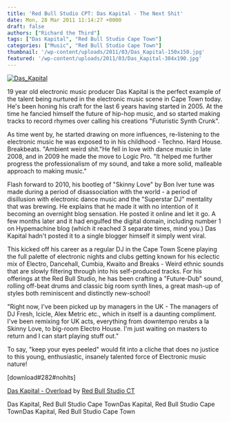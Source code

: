 ```yaml
---
title: 'Red Bull Studio CPT: Das Kapital - The Next Shit'
date: Mon, 28 Mar 2011 11:14:27 +0000
draft: false
authors: ["Richard the Third"]
tags: ["Das Kapital", "Red Bull Studio Cape Town"]
categories: ["Music", "Red Bull Studio Cape Town"]
thumbnail: '/wp-content/uploads/2011/03/Das_Kapital-150x150.jpg'
featured: '/wp-content/uploads/2011/03/Das_Kapital-304x190.jpg'
---
```


[![](/wp-content/uploads/2011/03/Das_Kapital.jpg "Das_Kapital")](/2011/03/28/red-bull-studio-cpt-das-kapital-the-next-shit/das_kapital/)

19 year old electronic music producer Das Kapital is the perfect example of the talent being nurtured in the electronic music scene in Cape Town today. He's been honing his craft for the last 6 years having started in 2005. At the time he fancied himself the future of hip-hop music, and so started making tracks to record rhymes over calling his creations "Futuristic Synth Crunk".

As time went by, he started drawing on more influences, re-listening to the electronic music he was exposed to in his childhood - Techno. Hard House. Breakbeats. "Ambient weird shit."He fell in love with dance music in late 2008, and in 2009 he made the move to Logic Pro. "It helped me further progress the professionalism of my sound, and take a more solid, malleable approach to making music."

Flash forward to 2010, his bootleg of "Skinny Love" by Bon Iver tune was made during a period of disassociation with the world - a period of disillusion with electronic dance music and the "Superstar DJ" mentality that was brewing. He explains that he made it with no intention of it becoming an overnight blog sensation. He posted it online and let it go. A few months later and it had engulfed the digital domain, including number 1 on Hypemachine blog (which it reached 3 separate times, mind you.) Das Kapital hadn't posted it to a single blogger himself it simply went viral.

This kicked off his career as a regular DJ in the Cape Town Scene playing the full palette of electronic nights and clubs getting known for his eclectic mix of Electro, Dancehall, Cumbia, Kwaito and Breaks - Weird ethnic sounds that are slowly filtering through into his self-produced tracks. For his offerings at the Red Bull Studio, he has been crafting a "Future-Dub" sound, rolling off-beat drums and classic big room synth lines, a great mash-up of styles both reminiscent and distinctly new-school!

"Right now, I've been picked up by managers in the UK - The managers of DJ Fresh, Icicle, Alex Metric etc., which in itself is a daunting compliment. I've been remixing for UK acts, everything from downtempo rerubs a la Skinny Love, to big-room Electro House. I'm just waiting on masters to return and I can start playing stuff out."

To say, "keep your eyes peeled" would fit into a cliche that does no justice to this young, enthusiastic, insanely talented force of Electronic music nature!

\[download#282#nohits\]

 [Das Kapital - Overload](http://soundcloud.com/red-bull-studio-ct/das-kapital-overload) by [Red Bull Studio CT](http://soundcloud.com/red-bull-studio-ct)



Das Kapital, Red Bull Studio Cape TownDas Kapital, Red Bull Studio Cape TownDas Kapital, Red Bull Studio Cape Town